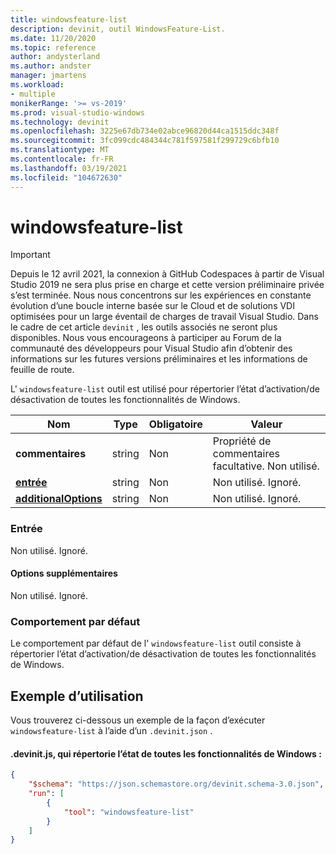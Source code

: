 ```yaml
---
title: windowsfeature-list
description: devinit, outil WindowsFeature-List.
ms.date: 11/20/2020
ms.topic: reference
author: andysterland
ms.author: andster
manager: jmartens
ms.workload:
- multiple
monikerRange: '>= vs-2019'
ms.prod: visual-studio-windows
ms.technology: devinit
ms.openlocfilehash: 3225e67db734e02abce96820d44ca1515ddc348f
ms.sourcegitcommit: 3fc099cdc484344c781f597581f299729c6bfb10
ms.translationtype: MT
ms.contentlocale: fr-FR
ms.lasthandoff: 03/19/2021
ms.locfileid: "104672630"
---
```

# <a name="windowsfeature-list"></a>windowsfeature-list

> [!IMPORTANT]
> Depuis le 12 avril 2021, la connexion à GitHub Codespaces à partir de Visual Studio 2019 ne sera plus prise en charge et cette version préliminaire privée s’est terminée. Nous nous concentrons sur les expériences en constante évolution d’une boucle interne basée sur le Cloud et de solutions VDI optimisées pour un large éventail de charges de travail Visual Studio. Dans le cadre de cet article `devinit` , les outils associés ne seront plus disponibles. Nous vous encourageons à participer au Forum de la communauté des développeurs pour Visual Studio afin d’obtenir des informations sur les futures versions préliminaires et les informations de feuille de route.

L' `windowsfeature-list` outil est utilisé pour répertorier l’état d’activation/de désactivation de toutes les fonctionnalités de Windows.

| Nom                                             | Type   | Obligatoire | Valeur                                      |
|--------------------------------------------------|--------|----------|--------------------------------------------|
| **commentaires**                                     | string | Non       | Propriété de commentaires facultative. Non utilisé.      |
| [**entrée**](#input)                              | string | Non       | Non utilisé. Ignoré.                         |
| [**additionalOptions**](#additional-options)     | string | Non       | Non utilisé. Ignoré.                         |

### <a name="input"></a>Entrée

Non utilisé. Ignoré.

#### <a name="additional-options"></a>Options supplémentaires

Non utilisé. Ignoré.

### <a name="default-behavior"></a>Comportement par défaut

Le comportement par défaut de l' `windowsfeature-list` outil consiste à répertorier l’état d’activation/de désactivation de toutes les fonctionnalités de Windows.

## <a name="example-usage"></a>Exemple d’utilisation
Vous trouverez ci-dessous un exemple de la façon d’exécuter `windowsfeature-list` à l’aide d’un `.devinit.json` .

#### <a name="devinitjson-that-will-list-the-state-of-all-windows-features"></a>.devinit.js, qui répertorie l’état de toutes les fonctionnalités de Windows :
```json
{
    "$schema": "https://json.schemastore.org/devinit.schema-3.0.json",
    "run": [
        {
            "tool": "windowsfeature-list"
        }
    ]
}
```
